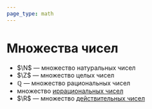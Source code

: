 ```yaml
---
page_type: math
---
```

# Множества чисел

* $\N$ — множество натуральных чисел
* $\Z$ — множество целых чисел
* $\mathbb{Q}$ — множество рациональных чисел
* множество [иррациональных чисел]([[20221030231804]])
* $\R$ — множество [действительных чисел]([[20221030231807]])

